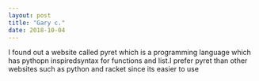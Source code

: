 ```yaml
---
layout: post
title: "Gary c."
date: 2018-10-04
---
```


I found out a website called pyret which is a programming language which has pythopn inspiredsyntax for functions and list.I prefer pyret than other websites such as python and racket since its easier to use
